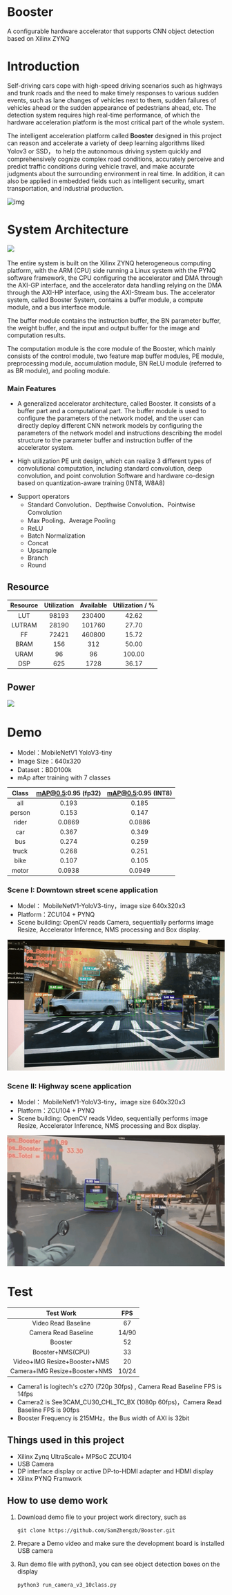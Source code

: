 # Booster
A configurable hardware accelerator that supports CNN object detection based on Xilinx ZYNQ

# Introduction
Self-driving cars cope with high-speed driving scenarios such as highways and trunk roads and the need to make timely responses to various sudden events, such as lane changes of vehicles next to them, sudden failures of vehicles ahead or the sudden appearance of pedestrians ahead, etc. The detection system requires high real-time performance, of which the hardware acceleration platform is the most critical part of the whole system. 

The intelligent acceleration platform called **Booster** designed in this project can reason and accelerate a variety of deep learning algorithms liked Yolov3 or SSD， to help the autonomous driving system quickly and comprehensively cognize complex road conditions, accurately perceive and predict traffic conditions during vehicle travel, and make accurate judgments about the surrounding environment in real time. In addition, it can also be applied in embedded fields such as intelligent security, smart transportation, and industrial production.

![img](https://samzhengzb.github.io/2021/12/26/Booster/read_build1.png)

# System Architecture
![](https://hackster.imgix.net/uploads/attachments/1416043/booster_arch_qFZvN6WBa2.png?auto=compress%2Cformat&w=740&h=555&fit=max)

The entire system is built on the Xilinx ZYNQ heterogeneous computing platform, with the ARM (CPU) side running a Linux system with the PYNQ software framework, the CPU configuring the accelerator and DMA through the AXI-GP interface, and the accelerator data handling relying on the DMA through the AXI-HP interface, using the AXI-Stream bus. The accelerator system, called Booster System, contains a buffer module, a compute module, and a bus interface module.

The buffer module contains the instruction buffer, the BN parameter buffer, the weight buffer, and the input and output buffer for the image and computation results.

The computation module is the core module of the Booster, which mainly consists of the control module, two feature map buffer modules, PE module, preprocessing module, accumulation module, BN ReLU module (referred to as BR module), and pooling module.

### Main Features

 + A generalized accelerator architecture, called Booster. It consists of a buffer part and a computational part. The buffer module is used to configure the parameters of the network model, and the user can directly deploy different CNN network models by configuring the parameters of the network model and instructions describing the model structure to the parameter buffer and instruction buffer of the accelerator system.

 + High utilization PE unit design, which can realize 3 different types of convolutional computation, including standard convolution, deep convolution, and point convolution
Software and hardware co-design based on quantization-aware training (INT8, W8A8)

- Support operators
  + Standard Convolution、Depthwise Convolution、Pointwise Convolution
  + Max Pooling、Average Pooling
  + ReLU
  + Batch Normalization
  + Concat
  + Upsample
  + Branch
  + Round
  
## Resource

| Resource | Utilization | Available | Utilization / % |
| :------: | :---------: | :-------: | :-------------: |
|   LUT    |    98193    |  230400   |      42.62      |
|  LUTRAM  |    28190    |  101760   |      27.70      |
|    FF    |    72421    |  460800   |      15.72      |
|   BRAM   |     156     |    312    |      50.00      |
|   URAM   |     96      |    96     |     100.00      |
|   DSP    |     625     |   1728    |      36.17      |

## Power
![](https://hackster.imgix.net/uploads/attachments/1416044/power_65kWAtNi8o.png?auto=compress%2Cformat&w=740&h=555&fit=max)

# Demo
- Model：MobileNetV1 YoloV3-tiny
- Image Size：640x320
- Dataset：BDD100k
- mAp after training with 7 classes

| Class  | mAP@0.5:0.95 (fp32) |  mAP@0.5:0.95 (INT8)  |
| :------: | :---------: | :-------: |
|  all   |         0.193         |         0.185         |
| person |         0.153         |         0.147         |
| rider  |        0.0869         |        0.0886         |
|  car   |         0.367         |         0.349         |
|  bus   |         0.274         |         0.259         |
| truck  |         0.268         |         0.251         |
|  bike  |         0.107         |         0.105         |
| motor  |        0.0938         |        0.0949         |

### Scene I: Downtown street scene application

- Model： MobileNetV1-YoloV3-tiny，image size 640x320x3
- Platform：ZCU104 + PYNQ
- Scene building: OpenCV reads Camera, sequentially performs image Resize, Accelerator Inference, NMS processing and Box display.

![](show1.png)

### Scene II: Highway scene application
- Model： MobileNetV1-YoloV3-tiny，image size 640x320x3
- Platform：ZCU104 + PYNQ
- Scene building: OpenCV reads Video, sequentially performs image Resize, Accelerator Inference, NMS processing and Box display.


![](show2.png)

# Test
|           Test Work                                 |  FPS  |
|           :------:                                |:------: |
|      Video Read Baseline                            |  67   |
|     Camera Read Baseline                            | 14/90 |
|            Booster                                  |  52   |
|       Booster+NMS(CPU)                              |  33   |
| Video+IMG Resize+Booster+NMS                        |  20   |
| Camera+IMG Resize+Booster+NMS                       | 10/24 |

- Camera1 is logitech's c270 (720p 30fps) , Camera Read Baseline FPS is 14fps
- Camera2 is See3CAM_CU30_CHL_TC_BX (1080p 60fps)，Camera Read Baseline FPS is 90fps
- Booster Frequency is 215MHz，the Bus width of AXI is 32bit

## Things used in this project
- Xilinx Zynq UltraScale+ MPSoC ZCU104
- USB Camera
- DP interface display or active DP-to-HDMI adapter and HDMI display
- Xilinx PYNQ Framwork

## How to use demo work
1. Download demo file to your project work directory, such as

    ```
    git clone https://github.com/SamZhengzb/Booster.git
    ```

2. Prepare a Demo video and make sure the development board is installed USB camera

2. Run demo file with python3, you can see object detection boxes on the display 

    ```bash
    python3 run_camera_v3_10class.py  
    ```
